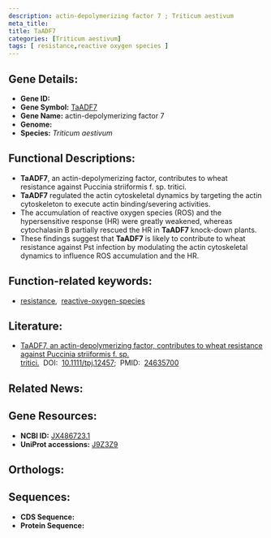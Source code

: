 ```yaml
---
description: actin-depolymerizing factor 7 ; Triticum aestivum
meta_title:
title: TaADF7
categories: [Triticum aestivum]
tags: [ resistance,reactive oxygen species ]
---
```


## Gene Details:
- **Gene ID:** []()
- **Gene Symbol:** <u>TaADF7</u>
- **Gene Name:** actin-depolymerizing factor 7
- **Genome:** []()
- **Species:** *Triticum aestivum*

## Functional Descriptions:
   - **TaADF7**, an actin-depolymerizing factor, contributes to wheat resistance against Puccinia striiformis f. sp. tritici.
   - **TaADF7** regulated the actin cytoskeletal dynamics by targeting the actin cytoskeleton to execute actin binding/severing activities.
   - The accumulation of reactive oxygen species (ROS) and the hypersensitive response (HR) were greatly weakened, whereas cytochalasin B partially rescued the HR in **TaADF7** knock-down plants.
   - These findings suggest that **TaADF7** is likely to contribute to wheat resistance against Pst infection by modulating the actin cytoskeletal dynamics to influence ROS accumulation and the HR.

## Function-related keywords:
   - [resistance](/tags/resistance/),&nbsp;&nbsp;[reactive-oxygen-species](/tags/reactive-oxygen-species/)

## Literature:
   - [TaADF7, an actin-depolymerizing factor, contributes to wheat resistance against Puccinia striiformis f. sp. tritici.](https://doi.org/10.1111/tpj.12457)&nbsp;&nbsp;DOI:&nbsp;&nbsp;[10.1111/tpj.12457](https://doi.org/10.1111/tpj.12457);&nbsp;&nbsp;PMID:&nbsp;&nbsp;[24635700](https://pubmed.ncbi.nlm.nih.gov/24635700/)

## Related News:

## Gene Resources:
- **NCBI ID:**  [JX486723.1](https://www.ncbi.nlm.nih.gov/gene/?term=JX486723.1)
- **UniProt accessions:**  [J9Z3Z9](https://www.uniprot.org/uniprotkb/J9Z3Z9/entry)

## Orthologs:

## Sequences:
- **CDS Sequence:**
- **Protein Sequence:**

